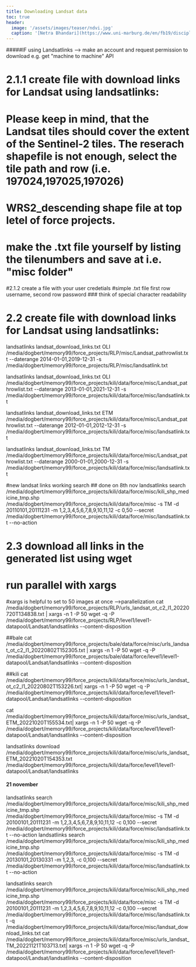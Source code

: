 ```yaml
---
title: Downloading Landsat data
toc: true
header:
  image: '/assets/images/teaser/ndvi.jpg'
  caption: '[Netra Bhandari](https://www.uni-marburg.de/en/fb19/disciplines/physisch/environmentalinformatics){:target="_blank"}'
---
```



#####IF using Landsatlinks
--> make an account and request permission to download e.g. get "machine to machine" API
#####
# 2.1.1 create file with download links for Landsat using landsatlinks:
# Please keep in mind, that the Landsat tiles should cover the extent of the Sentinel-2 tiles. The reserach shapefile is not enough, select the tile path and row (i.e. 197024,197025,197026)
# WRS2_descending shape file at top letel of force projects.
# make the .txt file yourself by listing the tilenumbers and save at  i.e. "misc folder"

#2.1.2 create a file with your user credetials
#simple .txt file first row username, second row password ### think of special character readability

# 2.2 create file with download links for Landsat using landsatlinks:
landsatlinks landsat_download_links.txt OLI /media/dogbert/memory99/force_projects/RLP/misc/Landsat_pathrowlist.txt --daterange 2014-01-01,2019-12-31 -s /media/dogbert/memory99/force_projects/RLP/misc/landsatlink.txt

landsatlinks landsat_download_links.txt OLI /media/dogbert/memory99/force_projects/kili/data/force/misc/Landsat_pathrowlist.txt --daterange 2013-01-01,2021-12-31 -s /media/dogbert/memory99/force_projects/kili/data/force/misc/landsatlink.txt


landsatlinks landsat_download_links.txt ETM /media/dogbert/memory99/force_projects/kili/data/force/misc/Landsat_pathrowlist.txt --daterange 2012-01-01,2012-12-31 -s /media/dogbert/memory99/force_projects/kili/data/force/misc/landsatlink.txt

landsatlinks landsat_download_links.txt TM /media/dogbert/memory99/force_projects/kili/data/force/misc/Landsat_pathrowlist.txt --daterange 2000-01-01,2000-12-31 -s /media/dogbert/memory99/force_projects/kili/data/force/misc/landsatlink.txt




#new landsat links working search ## done on 8th nov
landsatlinks search /media/dogbert/memory99/force_projects/kili/data/force/misc/kili_shp_medicine_tmp.shp /media/dogbert/memory99/force_projects/kili/data/force/misc -s TM -d 20110101,20111231 -m 1,2,3,4,5,6,7,8,9,10,11,12 -c 0,50 --secret /media/dogbert/memory99/force_projects/kili/data/force/misc/landsatlink.txt --no-action



# 2.3 download all links in the generated list using wget
# run parallel with xargs
#xargs is helpful to set to 50 images at once -->parallelization
cat /media/dogbert/memory99/force_projects/RLP/urls_landsat_ot_c2_l1_20220720T134838.txt | xargs -n 1 -P 50 wget -q -P /media/dogbert/memory99/force_projects/RLP/level1/level1-datapool/Landsat/landsatlinks --content-disposition

##bale
cat /media/dogbert/memory99/force_projects/bale/data/force/misc/urls_landsat_ot_c2_l1_20220802T152305.txt | xargs -n 1 -P 50 wget -q -P /media/dogbert/memory99/force_projects/bale/data/force/level1/level1-datapool/Landsat/landsatlinks --content-disposition

##kili
cat /media/dogbert/memory99/force_projects/kili/data/force/misc/urls_landsat_ot_c2_l1_20220802T153226.txt| xargs -n 1 -P 50 wget -q -P /media/dogbert/memory99/force_projects/kili/data/force/level1/level1-datapool/Landsat/landsatlinks --content-disposition

cat /media/dogbert/memory99/force_projects/kili/data/force/misc/urls_landsat_ETM_20221020T155534.txt| xargs -n 1 -P 50 wget -q -P /media/dogbert/memory99/force_projects/kili/data/force/level1/level1-datapool/Landsat/landsatlinks --content-disposition

landsatlinks download /media/dogbert/memory99/force_projects/kili/data/force/misc/urls_landsat_ETM_20221020T154353.txt /media/dogbert/memory99/force_projects/kili/data/force/level1/level1-datapool/Landsat/landsatlinks


#### 21 november 
landsatlinks search /media/dogbert/memory99/force_projects/kili/data/force/misc/kili_shp_medicine_tmp.shp /media/dogbert/memory99/force_projects/kili/data/force/misc -s TM -d 20100101,20111231 -m 1,2,3,4,5,6,7,8,9,10,11,12 -c 0,100 --secret /media/dogbert/memory99/force_projects/kili/data/force/misc/landsatlink.txt --no-action
landsatlinks search /media/dogbert/memory99/force_projects/kili/data/force/misc/kili_shp_medicine_tmp.shp /media/dogbert/memory99/force_projects/kili/data/force/misc -s TM -d 20130101,20130331 -m 1,2,3, -c 0,100 --secret /media/dogbert/memory99/force_projects/kili/data/force/misc/landsatlink.txt --no-action

landsatlinks search /media/dogbert/memory99/force_projects/kili/data/force/misc/kili_shp_medicine_tmp.shp /media/dogbert/memory99/force_projects/kili/data/force/misc -s TM -d 20100101,20111231 -m 1,2,3,4,5,6,7,8,9,10,11,12 -c 0,100 --secret /media/dogbert/memory99/force_projects/kili/data/force/misc/landsatlink.txt -q /media/dogbert/memory99/force_projects/kili/data/force/misc/landsat_download_links.txt
cat /media/dogbert/memory99/force_projects/kili/data/force/misc/urls_landsat_TM_20221121T103713.txt| xargs -n 1 -P 50 wget -q -P /media/dogbert/memory99/force_projects/kili/data/force/level1/level1-datapool/Landsat/landsatlinks --content-disposition



